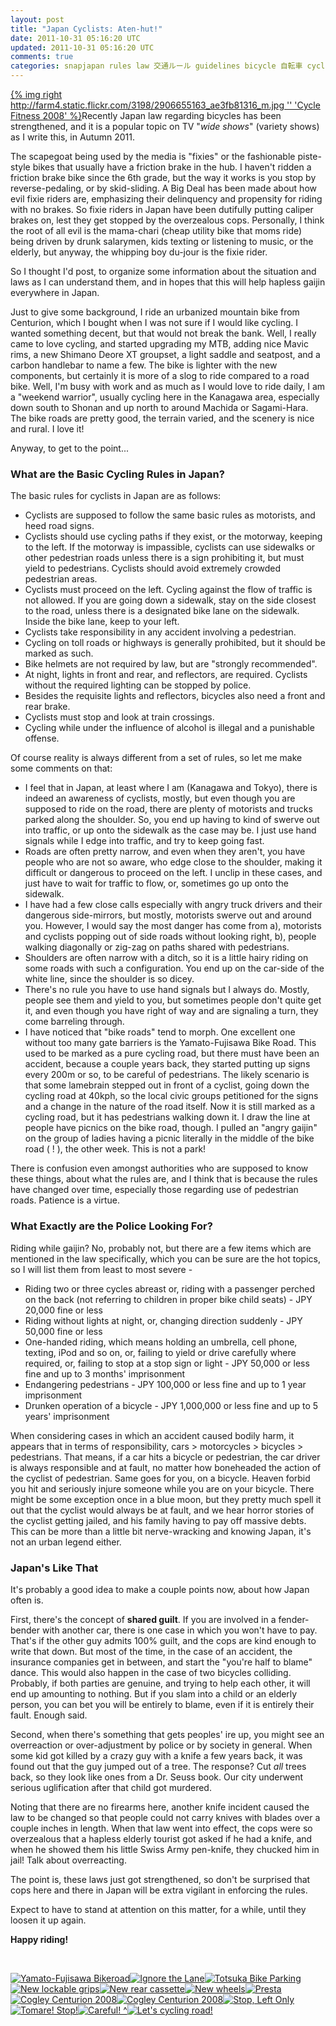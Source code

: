 ```yaml
---           
layout: post
title: "Japan Cyclists: Aten-hut!"
date: 2011-10-31 05:16:20 UTC
updated: 2011-10-31 05:16:20 UTC
comments: true
categories: snapjapan rules law 交通ルール guidelines bicycle 自転車 cycling japan 日本の自転車の法律
---
```

 

[{% img right http://farm4.static.flickr.com/3198/2906655163_ae3fb81316_m.jpg '' 'Cycle Fitness 2008' %}](http://www.flickr.com/photos/81796435@N00/2906655163 "View 'Cycle Fitness 2008' on Flickr.com")Recently Japan law regarding bicycles has been strengthened, and it is a popular topic on TV "_wide shows_" (variety shows) as I write this, in Autumn 2011.


The scapegoat being used by the media is "fixies" or the fashionable piste-style bikes that usually have a friction brake in the hub. I haven't ridden a friction brake bike since the 6th grade, but the way it works is you stop by reverse-pedaling, or by skid-sliding. A Big Deal has been made about how evil fixie riders are, emphasizing their delinquency and propensity for riding with no brakes. So fixie riders in Japan have been dutifully putting caliper brakes on, lest they get stopped by the overzealous cops. Personally, I think the root of all evil is the mama-chari (cheap utility bike that moms ride) being driven by drunk salarymen, kids texting or listening to music, or the elderly, but anyway, the whipping boy du-jour is the fixie rider.


So I thought I'd post, to organize some information about the situation and laws as I can understand them, and in hopes that this will help hapless gaijin everywhere in Japan.


Just to give some background, I ride an urbanized mountain bike from Centurion, which I bought when I was not sure if I would like cycling. I wanted something decent, but that would not break the bank. Well, I really came to love cycling, and started upgrading my MTB, adding nice Mavic rims, a new Shimano Deore XT groupset, a light saddle and seatpost, and a carbon handlebar to name a few. The bike is lighter with the new components, but certainly it is more of a slog to ride compared to a road bike. Well, I'm busy with work and as much as I would love to ride daily, I am a "weekend warrior", usually cycling here in the Kanagawa area, especially down south to Shonan and up north to around Machida or Sagami-Hara. The bike roads are pretty good, the terrain varied, and the scenery is nice and rural. I love it!


Anyway, to get to the point...

### What are the Basic Cycling Rules in Japan?

The basic rules for cyclists in Japan are as follows:

- Cyclists are supposed to follow the same basic rules as motorists, and heed road signs. 
- Cyclists should use cycling paths if they exist, or the motorway, keeping to the left. If the motorway is impassible, cyclists can use sidewalks or other pedestrian roads unless there is a sign prohibiting it, but must yield to pedestrians. Cyclists should avoid extremely crowded pedestrian areas. 
- Cyclists must proceed on the left. Cycling against the flow of traffic is not allowed. If you are going down a sidewalk, stay on the side closest to the road, unless there is a designated bike lane on the sidewalk. Inside the bike lane, keep to your left. 
- Cyclists take responsibility in any accident involving a pedestrian.
- Cycling on toll roads or highways is generally prohibited, but it should be marked as such. 
- Bike helmets are not required by law, but are "strongly recommended". 
- At night, lights in front and rear, and reflectors, are required. Cyclists without the required lighting can be stopped by police. 
- Besides the requisite lights and reflectors, bicycles also need a front and rear brake. 
- Cyclists must stop and look at train crossings. 
- Cycling while under the influence of alcohol is illegal and a punishable offense. 

Of course reality is always different from a set of rules, so let me make some comments on that:

- I feel that in Japan, at least where I am (Kanagawa and Tokyo), there is indeed an awareness of cyclists, mostly, but even though you are supposed to ride on the road, there are plenty of motorists and trucks parked along the shoulder. So, you end up having to kind of swerve out into traffic, or up onto the sidewalk as the case may be. I just use hand signals while I edge into traffic, and try to keep going fast. 
- Roads are often pretty narrow, and even when they aren't, you have people who are not so aware, who edge close to the shoulder, making it difficult or dangerous to proceed on the left. I unclip in these cases, and just have to wait for traffic to flow, or, sometimes go up onto the sidewalk. 
- I have had a few close calls especially with angry truck drivers and their dangerous side-mirrors, but mostly, motorists swerve out and around you. However, I would say the most danger has come from a), motorists and cyclists popping out of side roads without looking right, b), people walking diagonally or zig-zag on paths shared with pedestrians. 
- Shoulders are often narrow with a ditch, so it is a little hairy riding on some roads with such a configuration. You end up on the car-side of the white line, since the shoulder is so dicey. 
- There's no rule you have to use hand signals but I always do. Mostly, people see them and yield to you, but sometimes people don't quite get it, and even though you have right of way and are signaling a turn, they come barreling through. 
- I have noticed that "bike roads" tend to morph. One excellent one without too many gate barriers is the Yamato-Fujisawa Bike Road. This used to be marked as a pure cycling road, but there must have been an accident, because a couple years back, they started putting up signs every 200m or so, to be careful of pedestrians. The likely scenario is that some lamebrain stepped out in front of a cyclist, going down the cycling road at 40kph, so the local civic groups petitioned for the signs and a change in the nature of the road itself. Now it is still marked as a cycling road, but it has pedestrians walking down it. I draw the line at people have picnics on the bike road, though. I pulled an "angry gaijin" on the group of ladies having a picnic literally in the middle of the bike road ( ! ), the other week. This is not a park! 

There is confusion even amongst authorities who are supposed to know these things, about what the rules are, and I think that is because the rules have changed over time, especially those regarding use of pedestrian roads. Patience is a virtue.

### What Exactly are the Police Looking For?

Riding while gaijin? No, probably not, but there are a few items which are mentioned in the law specifically, which you can be sure are the hot topics, so I will list them from least to most severe -

- Riding two or three cycles abreast or, riding with a passenger perched on the back (not referring to children in proper bike child seats) - JPY 20,000 fine or less
- Riding without lights at night, or, changing direction suddenly - JPY 50,000 fine or less
- One-handed riding, which means holding an umbrella, cell phone, texting, iPod and so on, or, failing to yield or drive carefully where required, or, failing to stop at a stop sign or light - JPY 50,000 or less fine and up to 3 months' imprisonment
- Endangering pedestrians - JPY 100,000 or less fine and up to 1 year imprisonment
- Drunken operation of a bicycle - JPY 1,000,000 or less fine and up to 5 years' imprisonment

When considering cases in which an accident caused bodily harm, it appears that in terms of responsibility, cars > motorcycles > bicycles > pedestrians. That means, if a car hits a bicycle or pedestrian, the car driver is always responsible and at fault, no matter how boneheaded the action of the cyclist of pedestrian. Same goes for you, on a bicycle. Heaven forbid you hit and seriously injure someone while you are on your bicycle. There might be some exception once in a blue moon, but they pretty much spell it out that the cyclist would always be at fault, and we hear horror stories of the cyclist getting jailed, and his family having to pay off massive debts. This can be more than a little bit nerve-wracking and knowing Japan, it's not an urban legend either.

### Japan's Like That

It's probably a good idea to make a couple points now, about how Japan often is.


First, there's the concept of **shared guilt**. If you are involved in a fender-bender with another car, there is one case in which you won't have to pay. That's if the other guy admits 100% guilt, and the cops are kind enough to write that down. But most of the time, in the case of an accident, the insurance companies get in between, and start the "you're half to blame" dance. This would also happen in the case of two bicycles colliding. Probably, if both parties are genuine, and trying to help each other, it will end up amounting to nothing. But if you slam into a child or an elderly person, you can bet you will be entirely to blame, even if it is entirely their fault. Enough said.


Second, when there's something that gets peoples' ire up, you might see an overreaction or over-adjustment by police or by society in general. When some kid got killed by a crazy guy with a knife a few years back, it was found out that the guy jumped out of a tree. The response? Cut _all_ trees back, so they look like ones from a Dr. Seuss book. Our city underwent serious uglification after that child got murdered.


Noting that there are no firearms here, another knife incident caused the law to be changed so that people could not carry knives with blades over a couple inches in length. When that law went into effect, the cops were so overzealous that a hapless elderly tourist got asked if he had a knife, and when he showed them his little Swiss Army pen-knife, they chucked him in jail! Talk about overreacting.


The point is, these laws just got strengthened, so don't be surprised that cops here and there in Japan will be extra vigilant in enforcing the rules.


Expect to have to stand at attention on this matter, for a while, until they loosen it up again.


**Happy riding!**


 


[![Yamato-Fujisawa Bikeroad](http://farm6.static.flickr.com/5048/5315287938_cea981e80a_s.jpg)](http://www.flickr.com/photos/81796435@N00/5315287938 "View 'Yamato-Fujisawa Bikeroad' on Flickr.com")[![Ignore the Lane](http://farm5.static.flickr.com/4034/5126355150_b5d6cf12a3_s.jpg)](http://www.flickr.com/photos/81796435@N00/5126355150 "View 'Ignore the Lane' on Flickr.com")[![Totsuka Bike Parking](http://farm5.static.flickr.com/4104/5093765850_b39f685b42_s.jpg)](http://www.flickr.com/photos/81796435@N00/5093765850 "View 'Totsuka Bike Parking' on Flickr.com")[![New lockable grips](http://farm3.static.flickr.com/2654/4021687588_9ef4c9db72_s.jpg)](http://www.flickr.com/photos/81796435@N00/4021687588 "View 'New lockable grips' on Flickr.com")[![New rear cassette](http://farm3.static.flickr.com/2666/4020922591_85356d320d_s.jpg)](http://www.flickr.com/photos/81796435@N00/4020922591 "View 'New rear cassette' on Flickr.com")[![New wheels](http://farm3.static.flickr.com/2760/4021682632_212762d07c_s.jpg)](http://www.flickr.com/photos/81796435@N00/4021682632 "View 'New wheels' on Flickr.com")[![Presta ](http://farm3.static.flickr.com/2451/3882019093_918afc6b97_s.jpg)](http://www.flickr.com/photos/81796435@N00/3882019093 "View 'Presta ")[![Cogley Centurion 2008](http://farm4.static.flickr.com/3090/2907501600_ec08ac8893_s.jpg)](http://www.flickr.com/photos/81796435@N00/2907501600 "View 'Cogley Centurion 2008' on Flickr.com")[![Cogley Centurion 2008](http://farm4.static.flickr.com/3121/2907496862_2577e6a536_s.jpg)](http://www.flickr.com/photos/81796435@N00/2907496862 "View 'Cogley Centurion 2008' on Flickr.com")[![Stop, Left Only](http://farm4.static.flickr.com/3381/4572543331_5131bb0efa_s.jpg)](http://www.flickr.com/photos/81796435@N00/4572543331 "View 'Stop, Left Only' on Flickr.com")[![Tomare! Stop!](http://farm5.static.flickr.com/4052/4570485576_9a7c50717f_s.jpg)](http://www.flickr.com/photos/81796435@N00/4570485576 "View 'Tomare! Stop!' on Flickr.com")[![Careful! ^](http://farm4.static.flickr.com/3432/4570483736_a56f82b2df_s.jpg)](http://www.flickr.com/photos/81796435@N00/4570483736 "View 'Careful! ^' on Flickr.com")[![Let's cycling road!](http://farm7.static.flickr.com/6067/6146615777_9606168ec3_s.jpg)](http://www.flickr.com/photos/81796435@N00/6146615777 "View 'Let's cycling road!' on Flickr.com")

